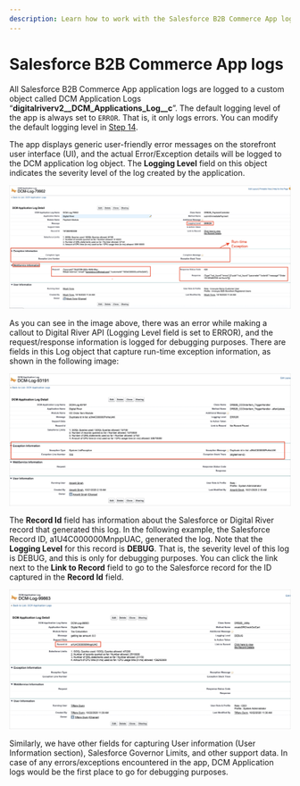 ```yaml
---
description: Learn how to work with the Salesforce B2B Commerce App logs.
---
```


# Salesforce B2B Commerce App logs

All Salesforce B2B Commerce App application logs are logged to a custom object called DCM Application Logs “**digitalriverv2\_\_DCM\_Applications\_Log\_\_c**”. The default logging level of the app is always set to `ERROR`. That is, it only logs errors. You can modify the default logging level in [Step 14](../integrating-the-digital-river-salesforce-b2b-commerce-app/step-14-configure-the-digital-river-app-logs.md).

The app displays generic user-friendly error messages on the storefront user interface (UI), and the actual Error/Exception details will be logged to the DCM application log object. The **Logging Level** field on this object indicates the severity level of the log created by the application.

![](../.gitbook/assets/SampleErrorLog.jpg)

As you can see in the image above, there was an error while making a callout to Digital River API (Logging Level field is set to ERROR), and the request/response information is logged for debugging purposes. There are fields in this Log object that capture run-time exception information, as shown in the following image:

![](../.gitbook/assets/RunTimeException.jpg)

The **Record Id** field has information about the Salesforce or Digital River record that generated this log. In the following example, the Salesforce Record ID, a1U4C000000MnppUAC, generated the log. Note that the **Logging Level** for this record is **DEBUG**. That is, the severity level of this log is DEBUG, and this is only for debugging purposes. You can click the link next to the **Link to Record** field to go to the Salesforce record for the ID captured in the **Record Id** field.

![](../.gitbook/assets/RecordId.jpg)

Similarly, we have other fields for capturing User information (User Information section), Salesforce Governor Limits, and other support data. In case of any errors/exceptions encountered in the app, DCM Application logs would be the first place to go for debugging purposes.

**​**
